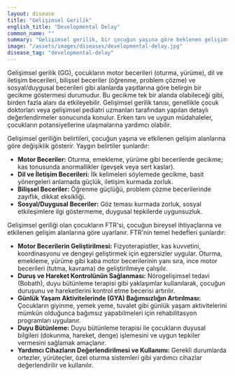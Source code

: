 ```yaml
---
layout: disease
title: "Gelişimsel Gerilik"
english_title: "Developmental Delay"
common_name: ""
summary: "Gelişimsel gerilik, bir çocuğun yaşına göre beklenen gelişimsel kilometre taşlarına ulaşmasında gecikme olması durumudur."
image: "/assets/images/diseases/developmental-delay.jpg"
disease_tag: "developmental-delay"
---
```





Gelişimsel gerilik (GG), çocukların motor becerileri (oturma, yürüme), dil ve iletişim becerileri, bilişsel beceriler (öğrenme, problem çözme) ve sosyal/duygusal becerileri gibi alanlarda yaşıtlarına göre belirgin bir gecikme göstermesi durumudur. Bu gecikme tek bir alanda olabileceği gibi, birden fazla alanı da etkileyebilir. Gelişimsel gerilik tanısı, genellikle çocuk doktorları veya gelişimsel pediatri uzmanları tarafından yapılan detaylı değerlendirmeler sonucunda konulur. Erken tanı ve uygun müdahaleler, çocukların potansiyellerine ulaşmalarına yardımcı olabilir.


Gelişimsel geriliğin belirtileri, çocuğun yaşına ve etkilenen gelişim alanlarına göre değişiklik gösterir. Yaygın belirtiler şunlardır:

*   **Motor Beceriler:** Oturma, emekleme, yürüme gibi becerilerde gecikme; kas tonusunda anormallikler (gevşek veya sert kaslar).
*   **Dil ve İletişim Becerileri:** İlk kelimeleri söylemede gecikme, basit yönergeleri anlamada güçlük, iletişim kurmada zorluk.
*   **Bilişsel Beceriler:** Öğrenme güçlüğü, problem çözme becerilerinde zayıflık, dikkat eksikliği.
*   **Sosyal/Duygusal Beceriler:** Göz teması kurmada zorluk, sosyal etkileşimlere ilgi göstermeme, duygusal tepkilerde uygunsuzluk.


Gelişimsel geriliği olan çocukların FTR'si, çocuğun bireysel ihtiyaçlarına ve etkilenen gelişim alanlarına göre uyarlanır. FTR'nin temel hedefleri şunlardır:

*   **Motor Becerilerin Geliştirilmesi:** Fizyoterapistler, kas kuvvetini, koordinasyonu ve dengeyi geliştirmek için egzersizler uygular. Oturma, emekleme, yürüme gibi kaba motor becerilerinin yanı sıra, ince motor becerileri (tutma, kavrama) de geliştirilmeye çalışılır.
*   **Duruş ve Hareket Kontrolünün Sağlanması:** Nörogelişimsel tedavi (Bobath), duyu bütünleme terapisi gibi yaklaşımlar kullanılarak, çocuğun duruşunu ve hareketlerini kontrol etme becerisi artırılır.
*   **Günlük Yaşam Aktivitelerinde (GYA) Bağımsızlığın Artırılması:** Çocukların giyinme, yemek yeme, tuvalet gibi günlük yaşam aktivitelerini mümkün olduğunca bağımsız yapabilmeleri için rehabilitasyon programları uygulanır.
*   **Duyu Bütünleme:** Duyu bütünleme terapisi ile çocukların duyusal bilgileri (dokunma, hareket, denge) işlemesini ve uygun tepkiler vermesini sağlamak amaçlanır.
*   **Yardımcı Cihazların Değerlendirilmesi ve Kullanımı:** Gerekli durumlarda ortezler, yürüteçler, özel oturma sistemleri gibi yardımcı cihazlar değerlendirilir ve kullanılır.

